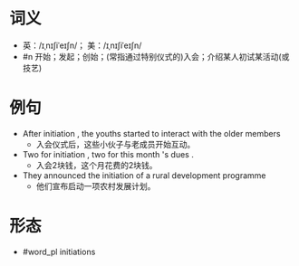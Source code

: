 # 词义
- 英：/ɪˌnɪʃiˈeɪʃn/； 美：/ɪˌnɪʃiˈeɪʃn/
- #n 开始；发起；创始；(常指通过特别仪式的)入会；介绍某人初试某活动(或技艺)
# 例句
- After initiation , the youths started to interact with the older members
	- 入会仪式后，这些小伙子与老成员开始互动。
- Two for initiation , two for this month 's dues .
	- 入会2块钱，这个月花费的2块钱。
- They announced the initiation of a rural development programme
	- 他们宣布启动一项农村发展计划。
# 形态
- #word_pl initiations
